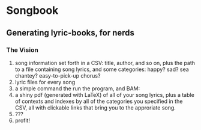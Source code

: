 # Songbook
## Generating lyric-books, for nerds

### The Vision
1. song information set forth in a CSV: title, author, and so on, plus the path to a file containing song lyrics, and some categories: happy? sad? sea chantey? easy-to-pick-up chorus?
2. lyric files for every song
3. a simple command the run the program, and BAM:
4. a shiny pdf (generated with LaTeX) of all of your song lyrics, plus a table of contexts and indexes by all of the categories you specified in the CSV, all with clickable links that bring you to the approriate song.
5. ???
6. profit!
